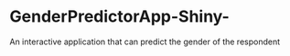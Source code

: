 # GenderPredictorApp-Shiny-
An interactive application that can predict the gender of the respondent
